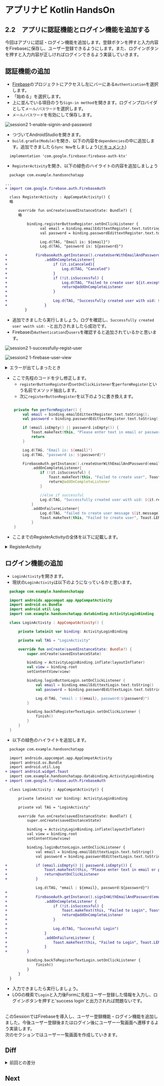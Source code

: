 # アプリナビ Kotlin HandsOn

## 2.2　アプリに認証機能とログイン機能を追加する

今回はアプリに認証・ログイン機能を追加します。登録ボタンを押すと入力内容をFirebaseに保存し、ユーザー登録できるようにします。また、ログインボタンを押すと入力内容が正しければログインできるよう実装していきます。

## 認証機能の追加

- [Firebase]()のプロジェクトにアクセスし左にバーにある`Authentication`を選択します。
- 「始める」を選択します。
- 上に並んでいる項目のうち`Sign-in method`を開きます。ログインプロバイダとして`メール/パスワード`を選択します。
- `メール/パスワード`を有効にして保存します。

![session2 1-enable-signin-and-password](https://user-images.githubusercontent.com/57338033/156908845-a376c092-0285-4cea-9f87-8d637dd7626d.png)

- つづいてAndroidStudioを開きます。
- `build.gradle(Module)`を開き、以下の内容を`dependencies`の中に追加します。追加できましたら`Sync Now`をしましょう([ドキュメント](https://firebase.google.com/docs/auth/android/start?hl=ja))

```
  implementation 'com.google.firebase:firebase-auth-ktx'
```

- `RegisterActivity`を開き、以下の緑色のハイライトの内容を追加しましょう

```diff
  package com.example.handsonchatapp

...
+ import com.google.firebase.auth.FirebaseAuth

  class RegisterActivity : AppCompatActivity() {
  略

      override fun onCreate(savedInstanceState: Bundle?) {
      略

          binding.registerButtonRegister.setOnClickListener {
                val email = binding.emailEdittextRegister.text.toString();
                val password = binding.passwordEdittextRegister.text.toString();

                Log.d(TAG, "Email is: ${email}")
                Log.d(TAG, "password is: ${password}")

+             FirebaseAuth.getInstance().createUserWithEmailAndPassword(email, password)
+                 .addOnCompleteListener{
+                     if (it.isCanceled){
+                         Log.d(TAG, "Canceled")
+                     }
+                     if (!it.isSuccessful) {
+                         Log.d(TAG, "Failed to create user ${it.exception}")
+                         return@addOnCompleteListener
+                     }
+
+                     Log.d(TAG, "Successfully created user with uid: ${it.result.user?.uid}")
+                 }
         }
```

- 追加できましたら実行しましょう。ログを確認し、`Successfully created user wwith uid: ~`と出力されましたら成功です。
- Firebaseの`Authentication`の`users`を確認すると追加されているかと思います。

![session2 1-successfully-regist-user](https://user-images.githubusercontent.com/57338033/156910931-e5d80691-88c0-4881-a209-5d59f67ec7ad.png)

![session2 1-firebase-user-view](https://user-images.githubusercontent.com/57338033/156910954-eed461ad-90d3-4fab-8316-5c204119e7a1.png)

<details>
<summary>エラーが出てしまったとき</summary>
  
- `sign In method`で`メール/パスワード`が有効になっているか確認しましょう
- 端末からこのプロジェクトのアプリケーションをアンインストールして再度実行してみましょう。
  
</details>

- ここで先程のコードを少し修正します。
  - `registerButtonRegister`の`setOnClickListener`を`performRegister`という名前でメソッド抽出します。
  - 次に`registerButtonRegister`を以下のように書き換えます。

```kotlin

    private fun performRegister() {
        val email = binding.emailEdittextRegister.text.toString();
        val password = binding.passwordEdittextRegister.text.toString();

        if (email.isEmpty() || password.isEmpty()) {
            Toast.makeText(this, "Please enter text in email or password", Toast.LENGTH_SHORT).show()
            return
        }

        Log.d(TAG, "Email is: ${email}")
        Log.d(TAG, "password is: ${password}")

        FirebaseAuth.getInstance().createUserWithEmailAndPassword(email, password)
            .addOnCompleteListener{
                if (!it.isSuccessful) {
                    Toast.makeText(this, "Failed to create user", Toast.LENGTH_SHORT).show()
                    return@addOnCompleteListener
                }

                //else if successful
                Log.d(TAG, "Successfully created user with uid: ${it.result.user?.uid}")
            }
            .addOnFailureListener{
                Log.d(TAG, "failed to create user message ${it.message}")
                Toast.makeText(this, "Failed to create user", Toast.LENGTH_SHORT).show()
            }
    }
```

- ここまでのRegisterActivityの全体を以下に記載します。

<details>

<summary>RegisterActivity</summary>
  
  ``` kotlin
  package com.example.handsonchatapp

  import android.app.Activity
  import android.content.Intent
  import androidx.appcompat.app.AppCompatActivity
  import android.os.Bundle
  import android.provider.MediaStore
  import android.util.Log
  import android.widget.Toast
  import com.example.handsonchatapp.databinding.ActivityRegisterBinding
  import com.google.firebase.auth.FirebaseAuth

  class RegisterActivity : AppCompatActivity() {

      private lateinit var binding : ActivityRegisterBinding

      private val TAG = "RegisterActivity"

      override fun onCreate(savedInstanceState: Bundle?) {
          super.onCreate(savedInstanceState)

          binding = ActivityRegisterBinding.inflate(layoutInflater)
          val view = binding.root
          setContentView(view)

          binding.registerButtonRegister.setOnClickListener {
                val email = binding.emailEdittextRegister.text.toString();
                val password = binding.passwordEdittextRegister.text.toString();

                Log.d(TAG, "Email is: ${email}")
                Log.d(TAG, "password is: ${password}")

              FirebaseAuth.getInstance().createUserWithEmailAndPassword(email, password)
                  .addOnCompleteListener{
                      if (it.isCanceled){
                          Log.d(TAG, "Canceled")
                      }
                      if (!it.isSuccessful) {
                          Log.d(TAG, "Failed to create user ${it.exception}")
                          return@addOnCompleteListener
                      }

                      Log.d(TAG, "Successfully created user with uid: ${it.result.user?.uid}")
                  }
         }

          binding.haveAccountTextRegister.setOnClickListener {
              val intent = Intent(this, LoginActivity::class.java)
              startActivity(intent)

              Log.d(TAG, "try to show login activity")
          }

          binding.selectPhotoButtonRegister.setOnClickListener {
              Log.d(TAG, "Try to show photo selector")

              val intent = Intent(Intent.ACTION_PICK)
              intent.type = "image/*"
              startActivityForResult(intent, 0)
          }
      }

      private fun performRegister() {
          val email = binding.emailEdittextRegister.text.toString();
          val password = binding.passwordEdittextRegister.text.toString();

          if (email.isEmpty() || password.isEmpty()) {
              Toast.makeText(this, "Please enter text in email or password", Toast.LENGTH_SHORT).show()
              return
          }

          Log.d(TAG, "Email is: ${email}")
          Log.d(TAG, "password is: ${password}")

          FirebaseAuth.getInstance().createUserWithEmailAndPassword(email, password)
              .addOnCompleteListener{
                  if (!it.isSuccessful) {
                      Toast.makeText(this, "Failed to create user", Toast.LENGTH_SHORT).show()
                      return@addOnCompleteListener
                  }

                  //else if successful
                  Log.d(TAG, "Successfully created user with uid: ${it.result.user?.uid}")
              }
              .addOnFailureListener{
                  //emailのformatが違ったら実行
                  Log.d(TAG, "failed to create user message ${it.message}")
                  Toast.makeText(this, "Failed to create user", Toast.LENGTH_SHORT).show()
              }
      }

      override fun onActivityResult(requestCode: Int, resultCode: Int, data: Intent?) {
          super.onActivityResult(requestCode, resultCode, data)

          if (requestCode == 0 && resultCode == Activity.RESULT_OK && data != null) {
              Log.d(TAG, "Photo was selected")

              val uri = data.data

              //APIレベルによってbitmapの取得方法の推奨が違う
              val bitmap = MediaStore.Images.Media.getBitmap(contentResolver, uri)
              binding.circleViewRegister.setImageBitmap(bitmap)
              binding.selectPhotoButtonRegister.alpha = 0f
          }
      }
  }
  ```

</details>

## ログイン機能の追加

- `LoginActivity`を開きます。
- 現状の`LoginActivity`は以下のようになっているかと思います。

```kotlin
  package com.example.handsonchatapp

  import androidx.appcompat.app.AppCompatActivity
  import android.os.Bundle
  import android.util.Log
  import com.example.handsonchatapp.databinding.ActivityLoginBinding

  class LoginActivity : AppCompatActivity() {

      private lateinit var binding: ActivityLoginBinding

      private val TAG = "LoginActivity"

      override fun onCreate(savedInstanceState: Bundle?) {
          super.onCreate(savedInstanceState)

          binding = ActivityLoginBinding.inflate(layoutInflater)
          val view = binding.root
          setContentView(view)

          binding.loginButtonLogin.setOnClickListener {
              val email = binding.emailEdittextLogin.text.toString()
              val password = binding.passwordEdittextLogin.text.toString()

              Log.d(TAG, "email : ${email}, password:${password}")
          }

          binding.backToRegisterTextLogin.setOnClickListener {
              finish()
          }
      }
  }
```

- 以下の緑色のハイライトを追加します。

```diff
  package com.example.handsonchatapp

  import androidx.appcompat.app.AppCompatActivity
  import android.os.Bundle
  import android.util.Log
+ import android.widget.Toast
  import com.example.handsonchatapp.databinding.ActivityLoginBinding
+ import com.google.firebase.auth.FirebaseAuth

  class LoginActivity : AppCompatActivity() {

      private lateinit var binding: ActivityLoginBinding

      private val TAG = "LoginActivity"

      override fun onCreate(savedInstanceState: Bundle?) {
          super.onCreate(savedInstanceState)

          binding = ActivityLoginBinding.inflate(layoutInflater)
          val view = binding.root
          setContentView(view)

          binding.loginButtonLogin.setOnClickListener {
              val email = binding.emailEdittextLogin.text.toString()
              val password = binding.passwordEdittextLogin.text.toString()

+             if (email.isEmpty() || password.isEmpty()) {
+                 Toast.makeText(this, "Please enter text in email or password", Toast.LENGTH_SHORT).show()
+                 return@setOnClickListener
+             }

              Log.d(TAG, "email : ${email}, password:${password}")
+
+             FirebaseAuth.getInstance().signInWithEmailAndPassword(email, password)
+                 .addOnCompleteListener {
+                     if (!it.isSuccessful) {
+                         Toast.makeText(this, "Failed to Login", Toast.LENGTH_SHORT).show()
+                         return@addOnCompleteListener
+                     }
+
+                     Log.d(TAG, "Successful Login")
+                 }
+                 .addOnFailureListener {
+                     Toast.makeText(this, "Failed to Login", Toast.LENGTH_SHORT).show()
+                 }
+         }

          binding.backToRegisterTextLogin.setOnClickListener {
              finish()
          }
      }
  }
```

- 入力できましたら実行しましょう。
- LOGの検索で`Login`と入力後Formに先程ユーザー登録した情報を入力し、ログインボタンを押すと'success login'と出力されれば問題ないです。
<br>
このSessionではFirebaseを導入し、ユーザー登録機能・ログイン機能を追加しました。今後ユーザー登録後またはログイン後にユーザー一覧画面へ遷移するよう実装します。<br>
次のセクションではユーザー一覧画面を作成していきます。

## Diff

<details>
  <summary>前回との差分</summary>
    <a href="https://github.com/syota-kawaguchi/AppNavi_Kotlin_ChatApp_HandsOn/commit/c37b5b1d8089d65641a1b6aada2b242e77842853">diff</a>
</details>

## Next

